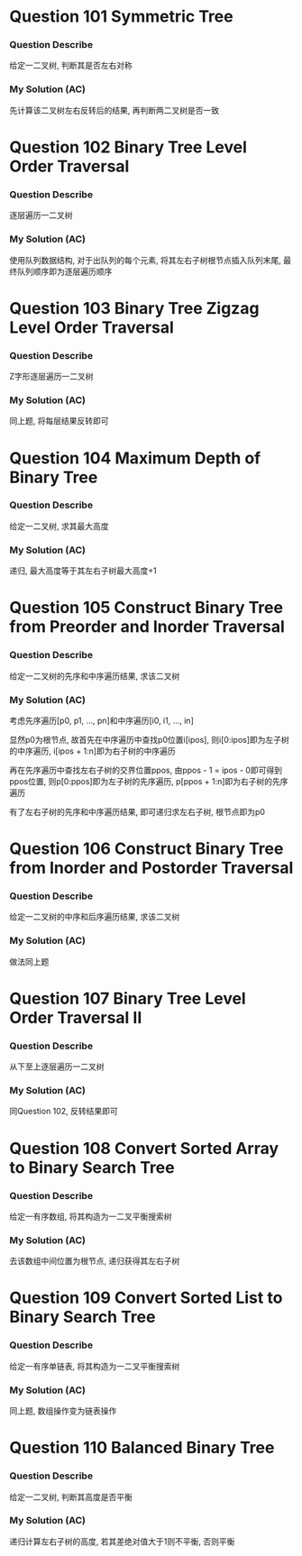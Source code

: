 # Question 101  Symmetric Tree

### Question Describe

给定一二叉树, 判断其是否左右对称

### My Solution (AC)

先计算该二叉树左右反转后的结果, 再判断两二叉树是否一致

# Question 102  Binary Tree Level Order Traversal

### Question Describe

逐层遍历一二叉树

### My Solution (AC)

使用队列数据结构, 对于出队列的每个元素, 将其左右子树根节点插入队列末尾, 最终队列顺序即为逐层遍历顺序

# Question 103  Binary Tree Zigzag Level Order Traversal

### Question Describe

Z字形逐层遍历一二叉树

### My Solution (AC)

同上题, 将每层结果反转即可

# Question 104  Maximum Depth of Binary Tree

### Question Describe

给定一二叉树, 求其最大高度

### My Solution (AC)

递归, 最大高度等于其左右子树最大高度+1

# Question 105  Construct Binary Tree from Preorder and Inorder Traversal

### Question Describe

给定一二叉树的先序和中序遍历结果, 求该二叉树

### My Solution (AC)

考虑先序遍历[p0, p1, ..., pn]和中序遍历[i0, i1, ..., in]

显然p0为根节点, 故首先在中序遍历中查找p0位置i[ipos], 则i[0:ipos]即为左子树的中序遍历, i[ipos + 1:n]即为右子树的中序遍历

再在先序遍历中查找左右子树的交界位置ppos, 由ppos - 1 = ipos - 0即可得到ppos位置, 则p[0:ppos]即为左子树的先序遍历, p[ppos + 1:n]即为右子树的先序遍历

有了左右子树的先序和中序遍历结果, 即可递归求左右子树, 根节点即为p0

# Question 106  Construct Binary Tree from Inorder and Postorder Traversal

### Question Describe

给定一二叉树的中序和后序遍历结果, 求该二叉树

### My Solution (AC)

做法同上题

# Question 107  Binary Tree Level Order Traversal II

### Question Describe

从下至上逐层遍历一二叉树

### My Solution (AC)

同Question 102, 反转结果即可

# Question 108  Convert Sorted Array to Binary Search Tree

### Question Describe

给定一有序数组, 将其构造为一二叉平衡搜索树

### My Solution (AC)

去该数组中间位置为根节点, 递归获得其左右子树

# Question 109  Convert Sorted List to Binary Search Tree

### Question Describe

给定一有序单链表, 将其构造为一二叉平衡搜索树

### My Solution (AC)

同上题, 数组操作变为链表操作

# Question 110  Balanced Binary Tree

### Question Describe

给定一二叉树, 判断其高度是否平衡

### My Solution (AC)

递归计算左右子树的高度, 若其差绝对值大于1则不平衡, 否则平衡
